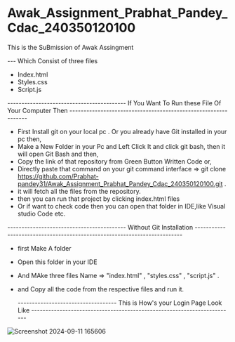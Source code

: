 # Awak_Assignment_Prabhat_Pandey_Cdac_240350120100
This is the SuBmission of Awak Assingment

--- Which Consist of three files 
- Index.html
- Styles.css
- Script.js


 ------------------------------------------ If You Want To Run these File Of Your Computer Then ---------------------------------------------------------------
 - First Install git on your local pc . Or you already have Git installed in your pc then,
 - Make a New Folder in your Pc and Left Click It and click git bash, then it will open Git Bash and then,
 -  Copy the link of that repository from Green Button Written Code or,
 - Directly paste that command on your git command interface  => git clone https://github.com/Prabhat-pandey31/Awak_Assignment_Prabhat_Pandey_Cdac_240350120100.git .
 - it will fetch all the files from the repository.
 - then you can run that project by clicking index.html files
 - Or if want to check code then you can open that folder in IDE,like Visual studio Code etc.

 ------------------------------------------ Without Git Installation -------------------------------------------------------------------------
 - first Make A folder
 - Open this folder in your IDE
 - And MAke three files Name =>  "index.html" , "styles.css" , "script.js" .
 - and Copy all the code from the respective files and run it.


    -----------------------------------    This is How's your Login Page Look Like ------------------------------------------------------------------------

  ![Screenshot 2024-09-11 165606](https://github.com/user-attachments/assets/a1512827-cdad-4edc-beaf-0bfdba40d5fb)

                             


 

